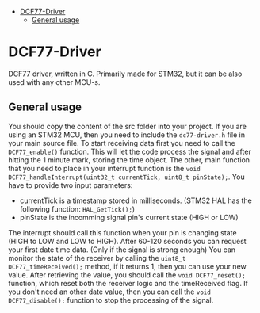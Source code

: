 - [DCF77-Driver](#dcf77-driver)
	- [General usage](#general-usage)

# DCF77-Driver

DCF77 driver, written in C. Primarily made for STM32, but it can be also used with any other MCU-s.

## General usage

You should copy the content of the src folder into your project. If you are using an STM32 MCU, then you need to include the ```dc77-driver.h``` file in your main source file. To start receiving data first you need to call the ```DCF77_enable()``` function. This will let the code process the signal and after hitting the 1 minute mark, storing the time object. The other, main function that you need to place in your interrupt function is the ```void DCF77_handleInterrupt(uint32_t currentTick, uint8_t pinState);```. You have to provide two input parameters:

- currentTick is a timestamp stored in milliseconds. (STM32 HAL has the following function: ```HAL_GetTick();```)
- pinState is the incomming signal pin's current state (HIGH or LOW)

The interrupt should call this function when your pin is changing state (HIGH to LOW and LOW to HIGH). After 60-120 seconds you can request your first date time data. (Only if the signal is strong enough) You can monitor the state of the receiver by calling the ```uint8_t DCF77_timeReceived();``` method, if it returns 1, then you can use your new value. After retrieving the value, you should call the ```void DCF77_reset();``` function, which reset both the receiver logic and the timeReceived flag. If you don't need an other date value, then you can call the ```void DCF77_disable();``` function to stop the processing of the signal.
